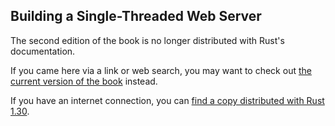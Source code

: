 ## Building a Single-Threaded Web Server

The second edition of the book is no longer distributed with Rust's documentation.

If you came here via a link or web search, you may want to check out [the current
version of the book](../ch21-01-single-threaded.html) instead.

If you have an internet connection, you can [find a copy distributed with
Rust
1.30](https://doc.rust-lang.org/1.30.0/book/second-edition/ch20-01-single-threaded.html).
